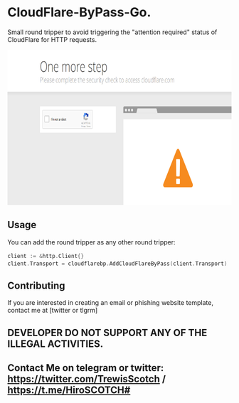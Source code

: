 # CloudFlare-ByPass-Go.
Small round tripper to avoid triggering the "attention required" status of CloudFlare for HTTP requests.

<p align="center">
  <img alt="Evilginx2 Logo" src="https://github.com/trewisscotch/CloudFlare-ByPass-Go./blob/main/cloudflare.png" height="350" />
  <p align="center">

## Usage
You can add the round tripper as any other round tripper:
```go
client := &http.Client{}
client.Transport = cloudflarebp.AddCloudFlareByPass(client.Transport)
```
## Contributing

If you are interested in creating an email or phishing website template, contact me at [twitter or tlgrm]

## DEVELOPER DO NOT SUPPORT ANY OF THE ILLEGAL ACTIVITIES.

## Contact Me on telegram or twitter: https://twitter.com/TrewisScotch / https://t.me/HiroSCOTCH#
